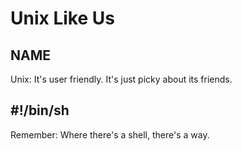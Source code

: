 # Unix Like Us

## NAME

Unix: It's user friendly.  It's just picky about its friends.

## #!/bin/sh

Remember: Where there's a shell, there's a way.
